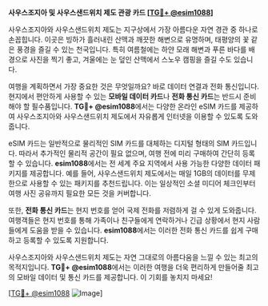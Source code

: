 **사우스조지아 및 사우스샌드위치 제도 관광 카드 [[TG💪+ @esim1088](https://t.me/s/esim1088)]**

사우스조지아와 사우스샌드위치 제도는 지구상에서 가장 아름다운 자연 경관 중 하나로 손꼽힙니다. 이곳은 빙하가 흘러내린 산맥과 깨끗한 해변으로 유명하며, 태평양의 꽃 같은 풍경을 즐길 수 있는 천국입니다. 특히 여름철에는 하얀 모래 해변과 푸른 바다를 배경으로 사진을 찍기 좋고, 겨울에는 눈 덮인 산맥에서 스노우 캠핑을 즐길 수도 있습니다.

여행을 계획하면서 가장 중요한 것은 무엇일까요? 바로 데이터 연결과 전화 통신입니다. 현지에서 편안하게 사용할 수 있는 **모바일 데이터 카드**나 **전화 통신 카드**는 반드시 준비해야 할 필수품입니다. **TG💪+ @esim1088**에서는 다양한 온라인 eSIM 카드를 제공하여 사우스조지아와 사우스샌드위치 제도에서 자유롭게 인터넷을 이용할 수 있도록 도와줍니다.

eSIM 카드는 일반적으로 물리적인 SIM 카드를 대체하는 디지털 형태의 SIM 카드입니다. 따라서 추가적인 물리적 공간이 필요 없으며, 여행 전에 미리 구매하여 간단히 등록할 수 있습니다. **esim1088**에서는 전 세계 주요 지역에서 사용 가능한 다양한 데이터 패키지를 제공합니다. 예를 들어, 사우스샌드위치 제도에서는 매일 1GB의 데이터를 무제한으로 사용할 수 있는 패키지를 추천드립니다. 이는 일상적인 소셜 미디어 체크인부터 여행 사진 공유까지 필요한 모든 것을 커버합니다.

또한, **전화 통신 카드**는 현지 번호를 얻어 국제 전화를 저렴하게 걸 수 있게 도와줍니다. 여행객들은 현지 번호를 통해 가족이나 친구들에게 연락하거나 긴급 상황에서 현지 사람들에게 도움을 받을 수 있습니다. **esim1088**에서는 이러한 전화 통신 카드를 쉽게 구매하고 등록할 수 있도록 지원합니다.

사우스조지아와 사우스샌드위치 제도는 자연 그대로의 아름다움을 느낄 수 있는 최고의 목적지입니다. **TG💪+ @esim1088**에서는 이러한 여행을 더욱 편리하게 만들어줄 최고의 모바일 데이터 및 통신 카드를 제공합니다. 이 기회를 놓치지 마세요!

[[TG💪+ @esim1088](https://t.me/s/esim1088) ![Image](https://i.postimg.cc/Y0z9fWf4/image.png)]